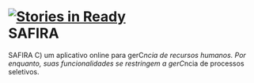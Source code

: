 [![Stories in Ready](https://badge.waffle.io/SeuRAUL/SAFIRA.png?label=ready)](https://waffle.io/SeuRAUL/SAFIRA)  
SAFIRA
===

SAFIRA C) um aplicativo online para gerC*ncia de recursos humanos. Por enquanto, suas funcionalidades se restringem a gerC*ncia de processos seletivos.
